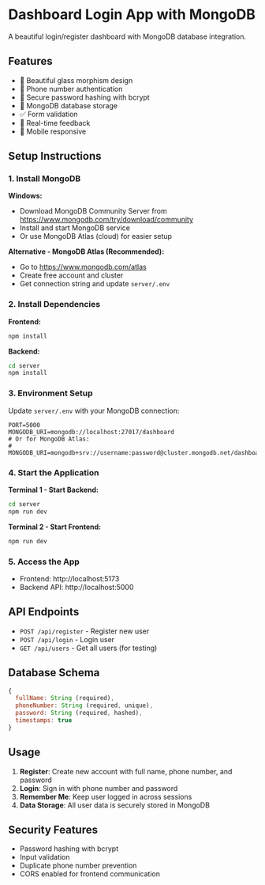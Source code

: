 # Dashboard Login App with MongoDB

A beautiful login/register dashboard with MongoDB database integration.

## Features

- 🎨 Beautiful glass morphism design
- 📱 Phone number authentication
- 🔐 Secure password hashing with bcrypt
- 💾 MongoDB database storage
- ✅ Form validation
- 🔄 Real-time feedback
- 📱 Mobile responsive

## Setup Instructions

### 1. Install MongoDB

**Windows:**
- Download MongoDB Community Server from https://www.mongodb.com/try/download/community
- Install and start MongoDB service
- Or use MongoDB Atlas (cloud) for easier setup

**Alternative - MongoDB Atlas (Recommended):**
- Go to https://www.mongodb.com/atlas
- Create free account and cluster
- Get connection string and update `server/.env`

### 2. Install Dependencies

**Frontend:**
```bash
npm install
```

**Backend:**
```bash
cd server
npm install
```

### 3. Environment Setup

Update `server/.env` with your MongoDB connection:
```
PORT=5000
MONGODB_URI=mongodb://localhost:27017/dashboard
# Or for MongoDB Atlas:
# MONGODB_URI=mongodb+srv://username:password@cluster.mongodb.net/dashboard
```

### 4. Start the Application

**Terminal 1 - Start Backend:**
```bash
cd server
npm run dev
```

**Terminal 2 - Start Frontend:**
```bash
npm run dev
```

### 5. Access the App

- Frontend: http://localhost:5173
- Backend API: http://localhost:5000

## API Endpoints

- `POST /api/register` - Register new user
- `POST /api/login` - Login user
- `GET /api/users` - Get all users (for testing)

## Database Schema

```javascript
{
  fullName: String (required),
  phoneNumber: String (required, unique),
  password: String (required, hashed),
  timestamps: true
}
```

## Usage

1. **Register**: Create new account with full name, phone number, and password
2. **Login**: Sign in with phone number and password
3. **Remember Me**: Keep user logged in across sessions
4. **Data Storage**: All user data is securely stored in MongoDB

## Security Features

- Password hashing with bcrypt
- Input validation
- Duplicate phone number prevention
- CORS enabled for frontend communication